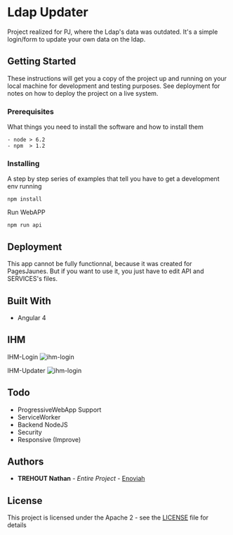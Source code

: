 # Ldap Updater

Project realized for PJ, where the Ldap's data was outdated.
It's a simple login/form to update your own data on the ldap.

## Getting Started

These instructions will get you a copy of the project up and running on your local machine for development and testing purposes. See deployment for notes on how to deploy the project on a live system.

### Prerequisites

What things you need to install the software and how to install them

```
- node > 6.2
- npm  > 1.2
```

### Installing

A step by step series of examples that tell you have to get a development env running

```
npm install
```

Run WebAPP

```
npm run api
```

## Deployment

This app cannot be fully functionnal, because it was created for PagesJaunes.
But if you want to use it, you just have to edit API and SERVICES's files.

## Built With

* Angular 4

## IHM

IHM-Login
![ihm-login](https://i.imgur.com/lpV501g.png)

IHM-Updater
![ihm-login](https://i.imgur.com/0099xJv.png)

## Todo

* ProgressiveWebApp Support
* ServiceWorker
* Backend NodeJS
* Security
* Responsive (Improve)

## Authors

* **TREHOUT Nathan** - *Entire Project* - [Enoviah](http://enoviah.fr/)

## License

This project is licensed under the Apache 2 - see the [LICENSE](LICENSE) file for details
